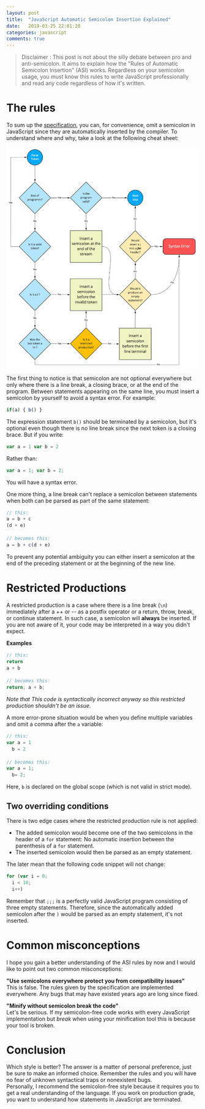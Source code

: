 ```yaml
---
layout: post
title:  "JavaScript Automatic Semicolon Insertion Explained"
date:   2019-03-25 22:01:20
categories: javascript
comments: true
---
```


> Disclaimer : This post is not about the silly debate between pro and anti-semicolon. It aims to explain how the "Rules of Automatic Semicolon Insertion" (ASI) works. Regardless on your semicolon usage, you must know this rules to write JavaScript professionally and read any code regardless of how it's written.

# The rules
To sum up the [specification](http://es5.github.io/#x7.9.1), you can, for convenience, omit a semicolon in JavaScript since they are automatically inserted by the compiler. To understand where and why, take a look at the following cheat sheet:

<img src="/assets/posts/2019-03-25-javascript_automatic_semicolon_insertion/ASI_cheat_sheet.jpg" alt="ASI cheat sheet" id="asi-fig" />

The first thing to notice is that semicolon are not optional everywhere but only where there is a line break, a closing brace, or at the end of the program. Between statements appearing on the same line, you must insert a semicolon by yourself to avoid a syntax error. For example:

```javascript
if(a) { b() }
```

The expression statement `b()` should be terminated by a semicolon, but it's optional even though there is no line break since the next token is a closing brace. But if you write:  

```javascript
var a = 1 var b = 2
```

Rather than:  

```javascript
var a = 1; var b = 2;
```

You will have a syntax error.  

One more thing, a line break can't replace a semicolon between statements when both can be parsed as part of the same statement:  

```javascript
// this:
a = b + c 
(d + e)
 
// becomes this:
a = b + c(d + e)
```

To prevent any potential ambiguity you can either insert a semicolon at the end of the preceding statement or at the beginning of the new line.  

# Restricted Productions

A restricted production is a case where there is a line break (`\n`) immediately after a ++ or -- as a postfix operator or a return, throw, break, or continue statement. In such case, a semicolon will **always** be inserted. If you are not aware of it, your code may be interpreted in a way you didn't expect.  

**Examples**  

```javascript
// this:
return
a + b 
 
// becomes this:
return; a + b;
```

*Note that This code is syntactically incorrect anyway so this restricted production shouldn't be an issue.*  

A more error-prone situation would be when you define multiple variables and omit a comma after the `a` variable:  

```javascript
// this:
var a = 1
  b = 2
 
// becomes this:
var a = 1;
  b= 2;
```

Here, `b` is declared on the global scope (which is not valid in strict mode).  

## Two overriding conditions

There is two edge cases where the restricted production rule is not applied:  
- The added semicolon would become one of the two semicolons in the header of a `for` statement: No automatic insertion between the parenthesis of a `for` statement.
- The inserted semicolon would then be parsed as an empty statement.

The later mean that the following code snippet will not change:

```javascript
for (var i = 0; 
  i < 10; 
  i++)
```

Remember that `;;;` is a perfectly valid JavaScript program consisting of three empty statements. Therefore, since the automatically added semicolon after the `)` would be parsed as an empty statement, it's not inserted.  

# Common misconceptions

I hope you gain a better understanding of the ASI rules by now and I would like to point out two common misconceptions:  

**"Use semicolons everywhere protect you from compatibility issues"**  
This is false. The rules given by the specification are implemented everywhere. Any bugs that may have existed years ago are long since fixed.  

**"Minify without semicolon break the code"**  
Let's be serious. If my semicolon-free code works with every JavaScript implementation but *break* when using your minification tool this is because your tool is broken.  

# Conclusion
Which style is better? The answer is a matter of personal preference, just be sure to make an informed choice. Remember the rules and you will have no fear of unknown syntactical traps or nonexistent bugs.  
Personally, I recommend the semicolon-free style because it requires you to get a real understanding of the language. If you work on production grade, you want to understand how statements in JavaScript are terminated.